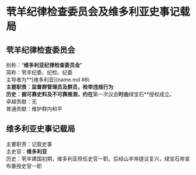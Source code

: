 # 茕羊纪律检查委员会及维多利亚史事记载局

## 茕羊纪律检查委员会
别称：“**维多利亚纪律检查委员会**”<br>
简称：茕羊纪委、纪检、纪委<br>
主导者为**[维多利亚](name.md #8)**<br>
主要职责：监督群管理员及群员，检举违规行为<br>
历史：据可靠史料及不可靠推测，约在**第一次议会**时由**绿宝石**授权成立。<br>
卓越贡献：无<br>
普通贡献：维护群内和平<br>

## 维多利亚史事记载局
主要职责：记载史事<br>
主史官：**维多利亚**<br>
历史：茕羊建国初期，维多利亚担任史官一职。后经山羊帝提议复兴，绿宝石帝宣布重授史官一职<br>
